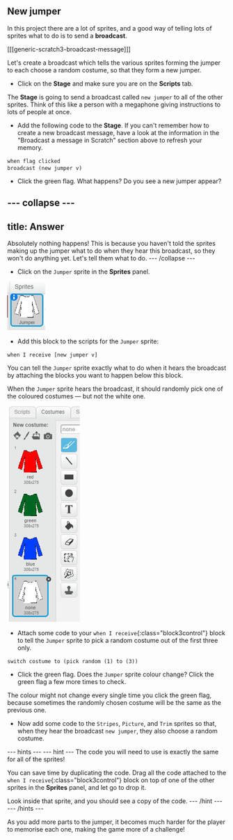 ## New jumper

In this project there are a lot of sprites, and a good way of telling lots of sprites what to do is to send a **broadcast**.

[[[generic-scratch3-broadcast-message]]]

Let's create a broadcast which tells the various sprites forming the jumper to each choose a random costume, so that they form a new jumper.

+ Click on the **Stage** and make sure you are on the **Scripts** tab.

The **Stage** is going to send a broadcast called `new jumper` to all of the other sprites. Think of this like a person with a megaphone giving instructions to lots of people at once.

+ Add the following code to the **Stage**. If you can't remember how to create a new broadcast message, have a look at the information in the "Broadcast a message in Scratch" section above to refresh your memory.

```blocks3
when flag clicked
broadcast (new jumper v)
```

+ Click the green flag. What happens? Do you see a new jumper appear?

--- collapse ---
---
title: Answer
---
Absolutely nothing happens! This is because you haven't told the sprites making up the jumper what to do when they hear this broadcast, so they won't do anything yet. Let's tell them what to do.
--- /collapse ---

+ Click on the `Jumper` sprite in the **Sprites** panel.

![Jumper](images/jumper.png)

+ Add this block to the scripts for the `Jumper` sprite:

```blocks3
when I receive [new jumper v]
```

You can tell the `Jumper` sprite exactly what to do when it hears the broadcast by attaching the blocks you want to happen below this block.

When the `Jumper` sprite hears the broadcast, it should randomly pick one of the coloured costumes — but not the white one.

![Jumper costumes](images/jumper-costumes.png)

+ Attach some code to your `when I receive`{:class="block3control"} block to tell the `Jumper` sprite to pick a random costume out of the first three only.

```blocks3
switch costume to (pick random (1) to (3))
```

+ Click the green flag. Does the `Jumper` sprite colour change? Click the green flag a few more times to check.

The colour might not change every single time you click the green flag, because sometimes the randomly chosen costume will be the same as the previous one.

+ Now add some code to the `Stripes`, `Picture`, and `Trim` sprites so that, when they hear the broadcast `new jumper`, they also choose a random costume.

--- hints ---
--- hint ---
The code you will need to use is exactly the same for all of the sprites!

You can save time by duplicating the code. Drag all the code attached to the `when I receive`{:class="block3control"} block on top of one of the other sprites in the **Sprites** panel, and let go to drop it.

Look inside that sprite, and you should see a copy of the code.
--- /hint ---
--- /hints ---

As you add more parts to the jumper, it becomes much harder for the player to memorise each one, making the game more of a challenge!
